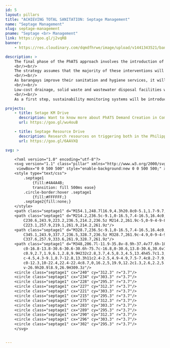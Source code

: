 ```yaml
---
id: 5
layout: pillars
title: "ACHIEVING TOTAL SANITATION: Septage Management"
name: "Septage Management"
slug: septage-management
pname: "Septage <br> Management"
link: https://goo.gl/j2vqRB
banner:
    - https://res.cloudinary.com/dqmdfhrwe/image/upload/v1441343521/banner/septage.jpg

description: >
    The final phase of the PhATS approach involves the introduction of the safe management of solid and liquid wastes, including drainage and the recycling and reuse of waste; and the development and strengthening of water quality monitoring systems, allied with the promotion of water supply protection, sanitary surveys, and safe water storage and handling.
    <br/><br/>
    The strategy assumes that the majority of these interventions will be piloted in the most progressive barangays and municipalities, with a focus on barangays that have either graduated to G2 Sustainable Sanitation barangay status, or seem likely to graduate in the near future. The intention is not to promote expensive, high-technology approaches, but to develop and refine simple and appropriate technologies and systems that can be implemented, operated and maintained by resource-scarce local governments in the typhoon-affected areas.
    <br/><br/>
    As barangays improve their sanitation and hygiene services, it will become important to introduce basic water safety planning and public health monitoring systems that are designed to detect major sanitation, hygiene or water supply problems. Point of use water quality testing and response protocols will be developed and piloted in G1 and G2 barangays, accompanied by advocacy to LGUS for the allocation of appropriate budgets and resources to sustain these services.
    <br/><br/>
    Low-cost drainage, solid waste and wastewater disposal facilities will be constructed to demonstrate and promote cost-effective waste management solutions, and encourage LGUs to work towards G3 Total Sanitation Barangay status. Where septic tanks are preferred or required (due to potential contamination of vulnerable groundwater or surface water resources), faecal sludge management (FSM) systems should be introduced. These systems will need to be appropriate for the largely rural contexts in which most implementing partners will be working, focusing on technologies and approaches that can be implemented and maintained by low capacity local governments and small private providers, in recognition that few previous FSM interventions in the Philippines have been either successful or sustainable.
    <br/><br/>
    As a first step, sustainability monitoring systems will be introduced as part of the G2 graduation process, with the aim of tracking what happens to toilet pits and septic tanks as they fill up and start to cause problems – whether pits are emptied or replaced; whether septic tanks are regularly desludged; whether effluent from either toilet pits or septic tanks contaminates local water bodies or open spaces; and whether any removed pit contents or septic sludge are then safely transported, treated or disposed. Improved information on the extent and nature of these sustainability problems will be an important driver for local governments and sanitation stakeholders to finance, develop and implement appropriate solutions in areas that face public health hazards associated with unsafe sanitation and waste management systems.

projects:
    - title: Setage KM Drive
      description: Want to know more about PhATS Demand Creation in Communities? Check out the latest Knowledge Management Pieces!
      url: https://goo.gl/wu4ouB

    - title: Septage Resource Drive
      description: Research resources on triggering both in the Philippines and around the world can be found here.
      url: https://goo.gl/6AAVXQ

svg: >       

    <?xml version="1.0" encoding="utf-8"?>
    <svg version="1.1" class="pillar" xmlns="http://www.w3.org/2000/svg" xmlns:xlink="http://www.w3.org/1999/xlink" x="0px" y="0px"
     viewBox="0 0 500 500" style="enable-background:new 0 0 500 500;" xml:space="preserve">
    <style type="text/css">
    	.septage1
            {fill:#4A4A4B;
            transition: fill 500ms ease}
        .circle-border:hover .septage1
            {fill:#FFFFFF;}
    	.septage2{fill:none;}
    </style>
    <path class="septage1" d="M154.1,248.7l16.9,4.3h20.8c0-5.1,1.7-9.7,4.5-13.4h-42.2V248.7z"/>
    <path class="septage1" d="M214.2,236.5c-9.1,0-16.5,7.4-16.5,16.4c0,9.1,7.4,16.4,16.5,16.4c9.1,0,16.4-7.3,16.4-16.4
    	C230.6,243.9,223.2,236.5,214.2,236.5z M214.2,261.9c-5,0-9-4-9-8.9c0-4.9,4-8.9,9-8.9c4.9,0,9,4,9,8.9
    	C223.1,257.9,219.1,261.9,214.2,261.9z"/>
    <path class="septage1" d="M328.7,236.5c-9.1,0-16.5,7.4-16.5,16.4c0,9.1,7.4,16.4,16.5,16.4c9,0,16.4-7.3,16.4-16.4
    	C345.1,243.9,337.7,236.5,328.7,236.5z M328.7,261.9c-4.9,0-9-4-9-8.9c0-4.9,4-8.9,9-8.9c4.9,0,8.9,4,8.9,8.9
    	C337.6,257.9,333.6,261.9,328.7,261.9z"/>
    <path class="septage1" d="M348,206.7l-11.9-35.8v-8.9h-37.4v77.6h-10.9c-1.6-6.5-3.4-12.2-4.5-15.7c4.7-5.4,7.7-12.3,7.7-20v-11.2
    	c0-16.8-13.8-30.6-30.6-30.6h-75.7c-16.8,0-30.6,13.8-30.6,30.6v11.2c0,16.8,13.8,30.6,30.6,30.6h75.7c5.9,0,11.4-1.8,16.1-4.7
    	c0.9,2.7,1.9,6.1,2.8,9.9H232c2.8,3.7,4.5,8.3,4.5,13.4h45.7c1.3,7.8,1.5,15.6,0.2,21.3c-2.4,10.5-16.6,21.6-24,28.7
    	c-4.5,4.3-9.1,8.7-12.8,13.3h11c2.4-2.5,4.9-4.9,7.5-7.4c8.2-7.9,23.5-22.8,26.2-32.5c1.8-6.6,1.4-15.1,0.2-23.5h15.8
    	c0-12.3,10-22.4,22.4-22.4c8.7,0,16.2,5,19.9,12.2c1.3,2.6,2.2,5.5,2.4,8.6c0,0.5,0.1,1,0.1,1.6H369v-37.3L348,206.7z M309.3,206.7
    	v-26.9h20.9l8.9,26.9H309.3z"/>
    <circle class="septage1" cx="240" cy="312.3" r="3.7"/>
    <circle class="septage1" cx="234" cy="303.3" r="3.7"/>
    <circle class="septage1" cx="228" cy="295.3" r="3.7"/>
    <circle class="septage1" cx="227" cy="312.3" r="3.7"/>
    <circle class="septage1" cx="221" cy="303.3" r="3.7"/>
    <circle class="septage1" cx="215" cy="295.3" r="3.7"/>
    <circle class="septage2" cx="275" cy="312.3" r="3.7"/>
    <circle class="septage1" cx="283" cy="303.3" r="3.7"/>
    <circle class="septage1" cx="289" cy="295.3" r="3.7"/>
    <circle class="septage1" cx="290" cy="312.3" r="3.7"/>
    <circle class="septage1" cx="296" cy="303.3" r="3.7"/>
    <circle class="septage1" cx="302" cy="295.3" r="3.7"/>
    </svg>


---
```

